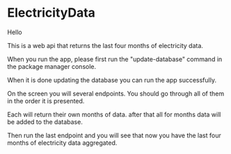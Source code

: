 # ElectricityData

Hello

This is a web api that returns the last four months of electricity data.

When you run the app, please first run the "update-database" command in the package manager console.

When it is done updating the database you can run the app successfully.

On the screen you will several endpoints. You should go through all of them in the order it is presented.

Each will return their own months of data. after that all for months data will be added to the database.

Then run the last endpoint and you will see that now you have the last four months of electricity data aggregated.
